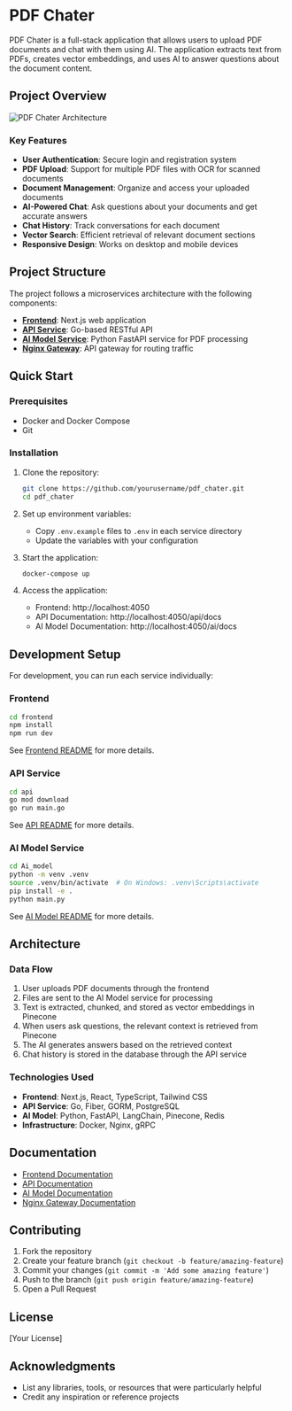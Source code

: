 # PDF Chater

PDF Chater is a full-stack application that allows users to upload PDF documents and chat with them using AI. The application extracts text from PDFs, creates vector embeddings, and uses AI to answer questions about the document content.

## Project Overview

![PDF Chater Architecture](https://via.placeholder.com/800x400?text=PDF+Chater+Architecture)

### Key Features

- **User Authentication**: Secure login and registration system
- **PDF Upload**: Support for multiple PDF files with OCR for scanned documents
- **Document Management**: Organize and access your uploaded documents
- **AI-Powered Chat**: Ask questions about your documents and get accurate answers
- **Chat History**: Track conversations for each document
- **Vector Search**: Efficient retrieval of relevant document sections
- **Responsive Design**: Works on desktop and mobile devices

## Project Structure

The project follows a microservices architecture with the following components:

- [**Frontend**](./frontend/README.md): Next.js web application
- [**API Service**](./api/README.md): Go-based RESTful API
- [**AI Model Service**](./Ai_model/README.md): Python FastAPI service for PDF processing
- [**Nginx Gateway**](./nginx/README.md): API gateway for routing traffic

## Quick Start

### Prerequisites

- Docker and Docker Compose
- Git

### Installation

1. Clone the repository:
   ```bash
   git clone https://github.com/yourusername/pdf_chater.git
   cd pdf_chater
   ```

2. Set up environment variables:
   - Copy `.env.example` files to `.env` in each service directory
   - Update the variables with your configuration

3. Start the application:
   ```bash
   docker-compose up
   ```

4. Access the application:
   - Frontend: http://localhost:4050
   - API Documentation: http://localhost:4050/api/docs
   - AI Model Documentation: http://localhost:4050/ai/docs

## Development Setup

For development, you can run each service individually:

### Frontend

```bash
cd frontend
npm install
npm run dev
```

See [Frontend README](./frontend/README.md) for more details.

### API Service

```bash
cd api
go mod download
go run main.go
```

See [API README](./api/README.md) for more details.

### AI Model Service

```bash
cd Ai_model
python -m venv .venv
source .venv/bin/activate  # On Windows: .venv\Scripts\activate
pip install -e .
python main.py
```

See [AI Model README](./Ai_model/README.md) for more details.

## Architecture

### Data Flow

1. User uploads PDF documents through the frontend
2. Files are sent to the AI Model service for processing
3. Text is extracted, chunked, and stored as vector embeddings in Pinecone
4. When users ask questions, the relevant context is retrieved from Pinecone
5. The AI generates answers based on the retrieved context
6. Chat history is stored in the database through the API service

### Technologies Used

- **Frontend**: Next.js, React, TypeScript, Tailwind CSS
- **API Service**: Go, Fiber, GORM, PostgreSQL
- **AI Model**: Python, FastAPI, LangChain, Pinecone, Redis
- **Infrastructure**: Docker, Nginx, gRPC

## Documentation

- [Frontend Documentation](./frontend/README.md)
- [API Documentation](./api/README.md)
- [AI Model Documentation](./Ai_model/README.md)
- [Nginx Gateway Documentation](./nginx/README.md)

## Contributing

1. Fork the repository
2. Create your feature branch (`git checkout -b feature/amazing-feature`)
3. Commit your changes (`git commit -m 'Add some amazing feature'`)
4. Push to the branch (`git push origin feature/amazing-feature`)
5. Open a Pull Request

## License

[Your License]

## Acknowledgments

- List any libraries, tools, or resources that were particularly helpful
- Credit any inspiration or reference projects
